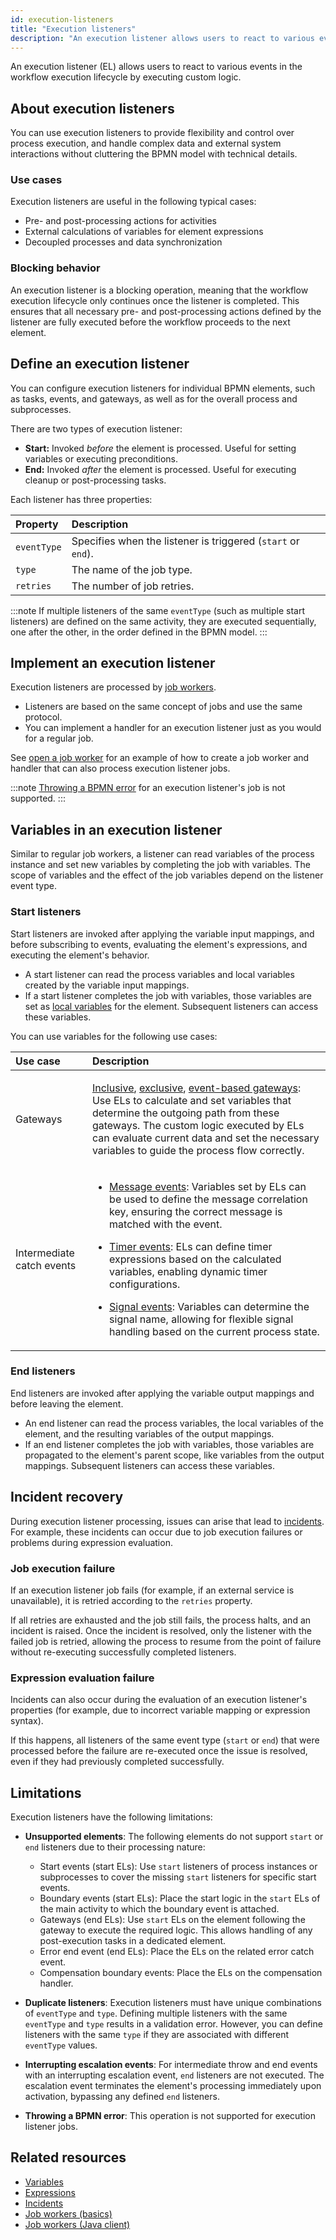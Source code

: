 ```yaml
---
id: execution-listeners
title: "Execution listeners"
description: "An execution listener allows users to react to various events in the workflow execution lifecycle by executing custom logic."
---
```


An execution listener (EL) allows users to react to various events in the workflow execution lifecycle by executing custom logic.

## About execution listeners

You can use execution listeners to provide flexibility and control over process execution, and handle complex data and external system interactions without cluttering the BPMN model with technical details.

### Use cases

Execution listeners are useful in the following typical cases:

- Pre- and post-processing actions for activities
- External calculations of variables for element expressions
- Decoupled processes and data synchronization

### Blocking behavior

An execution listener is a blocking operation, meaning that the workflow execution lifecycle only continues once the listener is completed. This ensures that all necessary pre- and post-processing actions defined by the listener are fully executed before the workflow proceeds to the next element.

## Define an execution listener

You can configure execution listeners for individual BPMN elements, such as tasks, events, and gateways, as well as for the overall process and subprocesses.

There are two types of execution listener:

- **Start:** Invoked _before_ the element is processed. Useful for setting variables or executing preconditions.
- **End:** Invoked _after_ the element is processed. Useful for executing cleanup or post-processing tasks.

Each listener has three properties:

| Property    | Description                                                  |
| :---------- | :----------------------------------------------------------- |
| `eventType` | Specifies when the listener is triggered (`start` or `end`). |
| `type`      | The name of the job type.                                    |
| `retries`   | The number of job retries.                                   |

:::note
If multiple listeners of the same `eventType` (such as multiple start listeners) are defined on the same activity, they are executed sequentially, one after the other, in the order defined in the BPMN model.
:::

## Implement an execution listener

Execution listeners are processed by [job workers](/components/concepts/job-workers.md).

- Listeners are based on the same concept of jobs and use the same protocol.
- You can implement a handler for an execution listener just as you would for a regular job.

See [open a job worker](/apis-tools/java-client-examples/job-worker-open.md) for an example of how to create a job worker and handler that can also process execution listener jobs.

:::note
[Throwing a BPMN error](/components/best-practices/development/dealing-with-problems-and-exceptions.md#throwing-and-handling-bpmn-errors) for an execution listener's job is not supported.
:::

## Variables in an execution listener

Similar to regular job workers, a listener can read variables of the process instance and set new variables by completing the job with variables. The scope of variables and the effect of the job variables depend on the listener event type.

### Start listeners

Start listeners are invoked after applying the variable input mappings, and before subscribing to events, evaluating the element's expressions, and executing the element's behavior.

- A start listener can read the process variables and local variables created by the variable input
  mappings.
- If a start listener completes the job with variables, those variables are set as
  [local variables](/components/concepts/variables.md#local-variables) for the element. Subsequent listeners can access these variables.

You can use variables for the following use cases:

| Use case                  | Description                                                                                                                                                                                                                                                                                                                                                                                                                                                                                                                                                                                                                                                                                                                                                  |
| :------------------------ | :----------------------------------------------------------------------------------------------------------------------------------------------------------------------------------------------------------------------------------------------------------------------------------------------------------------------------------------------------------------------------------------------------------------------------------------------------------------------------------------------------------------------------------------------------------------------------------------------------------------------------------------------------------------------------------------------------------------------------------------------------------- |
| Gateways                  | <p> [Inclusive](/components/modeler/bpmn/inclusive-gateways/inclusive-gateways.md), [exclusive](/components/modeler/bpmn/exclusive-gateways/exclusive-gateways.md), [event-based gateways](/components/modeler/bpmn/event-based-gateways/event-based-gateways.md): Use ELs to calculate and set variables that determine the outgoing path from these gateways. The custom logic executed by ELs can evaluate current data and set the necessary variables to guide the process flow correctly.</p>                                                                                                                                                                                                                                                          |
| Intermediate catch events | <p><ul><li><p>[Message events](/components/modeler/bpmn/message-events/message-events.md#intermediate-message-catch-events): Variables set by ELs can be used to define the message correlation key, ensuring the correct message is matched with the event.</p></li><li><p>[Timer events](/components/modeler/bpmn/timer-events/timer-events.md#intermediate-timer-catch-events): ELs can define timer expressions based on the calculated variables, enabling dynamic timer configurations.</p></li><li><p>[Signal events](/components/modeler/bpmn/signal-events/signal-events.md#signal-intermediate-catch-events): Variables can determine the signal name, allowing for flexible signal handling based on the current process state.</p></li></ul></p> |

### End listeners

End listeners are invoked after applying the variable output mappings and before leaving the element.

- An end listener can read the process variables, the local variables of the element, and the resulting
  variables of the output mappings.
- If an end listener completes the job with variables, those variables are propagated to the element's parent scope, like
  variables from the output mappings. Subsequent listeners can access these variables.

## Incident recovery

During execution listener processing, issues can arise that lead to [incidents](/components/concepts/incidents.md). For example, these incidents can occur due to job execution failures or problems during expression evaluation.

### Job execution failure

If an execution listener job fails (for example, if an external service is unavailable), it is retried according to the `retries` property.

If all retries are exhausted and the job still fails, the process halts, and an incident is raised. Once the incident is resolved, only the listener with the failed job is retried, allowing the process to resume from the point of failure without re-executing successfully completed listeners.

### Expression evaluation failure

Incidents can also occur during the evaluation of an execution listener's properties (for example, due to incorrect variable mapping or expression syntax).

If this happens, all listeners of the same event type (`start` or `end`) that were processed before the failure are re-executed once the issue is resolved, even if they had previously completed successfully.

## Limitations

Execution listeners have the following limitations:

- **Unsupported elements**: The following elements do not support `start` or `end` listeners due to their processing nature:
  - Start events (start ELs): Use `start` listeners of process instances or subprocesses to cover the missing `start` listeners for specific start events.
  - Boundary events (start ELs): Place the start logic in the `start` ELs of the main activity to which the boundary event is attached.
  - Gateways (end ELs): Use `start` ELs on the element following the gateway to execute the required logic. This allows handling of any post-execution tasks in a dedicated element.
  - Error end event (end ELs): Place the ELs on the related error catch event.
  - Compensation boundary events: Place the ELs on the compensation handler.

- **Duplicate listeners**: Execution listeners must have unique combinations of `eventType` and `type`.
  Defining multiple listeners with the same `eventType` and `type` results in a validation error. However, you can define listeners with the same `type` if they are associated with different `eventType` values.

- **Interrupting escalation events**: For intermediate throw and end events with an interrupting escalation event, `end` listeners are not executed. The escalation event terminates the element's processing immediately upon activation, bypassing any defined `end` listeners.

- **Throwing a BPMN error**: This operation is not supported for execution listener jobs.

## Related resources

- [Variables](/components/concepts/variables.md)
- [Expressions](/components/concepts/expressions.md)
- [Incidents](/components/concepts/incidents.md)
- [Job workers (basics)](/components/concepts/job-workers.md)
- [Job workers (Java client)](/apis-tools/java-client/job-worker.md)

